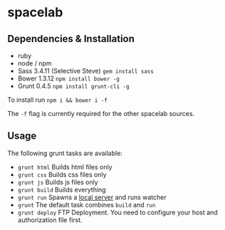 spacelab
========

## Dependencies & Installation

* ruby
* node / npm
* Sass 3.4.11 (Selective Steve) `gem install sass`
* Bower 1.3.12 `npm install bower -g`
* Grunt 0.4.5 `npm install grunt-cli -g`

To install run `npm i && bower i -f`

The `-f` flag is currently required for the other spacelab sources.

## Usage

The following grunt tasks are available:

* `grunt html` Builds html files only
* `grunt css` Builds css files only
* `grunt js` Builds js files only
* `grunt build` Builds everything
* `grunt run` Spawns a [local server](http://localhost:3000) and runs watcher
* `grunt` The default task combines `build` and `run`
* `grunt deploy` FTP Deployment. You need to configure your host and authorization file first.
